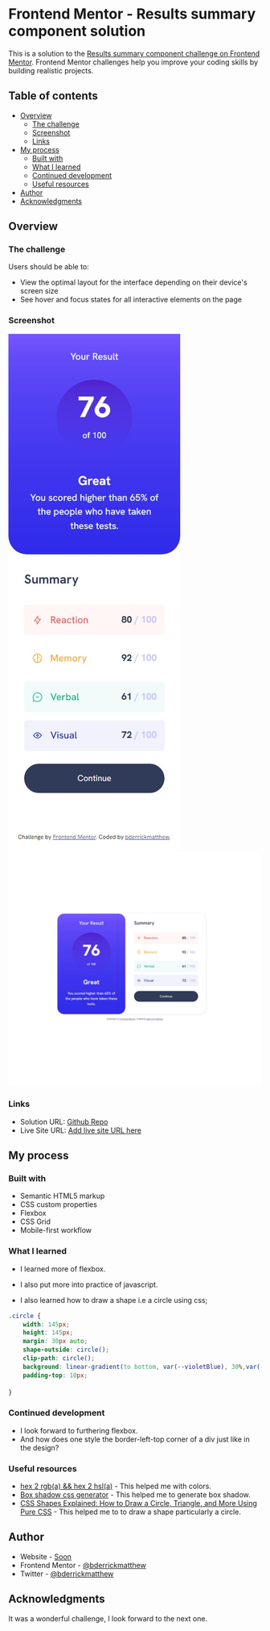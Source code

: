 # Frontend Mentor - Results summary component solution

This is a solution to the [Results summary component challenge on Frontend Mentor](https://www.frontendmentor.io/challenges/results-summary-component-CE_K6s0maV). Frontend Mentor challenges help you improve your coding skills by building realistic projects. 

## Table of contents

- [Overview](#overview)
  - [The challenge](#the-challenge)
  - [Screenshot](#screenshot)
  - [Links](#links)
- [My process](#my-process)
  - [Built with](#built-with)
  - [What I learned](#what-i-learned)
  - [Continued development](#continued-development)
  - [Useful resources](#useful-resources)
- [Author](#author)
- [Acknowledgments](#acknowledgments)



## Overview

### The challenge

Users should be able to:

- View the optimal layout for the interface depending on their device's screen size
- See hover and focus states for all interactive elements on the page

### Screenshot

![](./mobile-version.jpg)
![](./desktop-version.jpg)


### Links

- Solution URL: [Github Repo](https://github.com/bderrickmatthew/results-summary-component-main)
- Live Site URL: [Add live site URL here](https://your-live-site-url.com)

## My process

### Built with

- Semantic HTML5 markup
- CSS custom properties
- Flexbox
- CSS Grid
- Mobile-first workflow

### What I learned

- I learned more of flexbox.
- I also put more into practice of javascript.

- I also learned how to draw a shape i.e a circle using css;

```css
.circle {
    width: 145px;
    height: 145px;
    margin: 30px auto;
    shape-outside: circle();
    clip-path: circle();
    background: linear-gradient(to bottom, var(--violetBlue), 30%,var(--persianBlue));
    padding-top: 10px;
    
}
```



### Continued development

- I look forward to furthering flexbox.
- And how does one style the border-left-top corner of a div just like in the design?

### Useful resources

- [hex 2 rgb(a) && hex 2 hsl(a)](https://tgomilar.github.io/hex2rgb/) - This helped me with colors.
- [Box shadow css generator](https://cssgenerator.org/box-shadow-css-generator.html) - This helped me to generate box shadow.
- [CSS Shapes Explained: How to Draw a Circle, Triangle, and More Using Pure CSS](https://www.freecodecamp.org/news/css-shapes-explained-how-to-draw-a-circle-triangle-and-more-using-pure-css/) - This helped me to to draw a shape particularly a circle.

## Author

- Website - [Soon](https://www.your-site.com)
- Frontend Mentor - [@bderrickmatthew](https://www.frontendmentor.io/profile/bderrickmatthew)
- Twitter - [@bderrickmatthew](https://www.twitter.com/bderrickmatthew])


## Acknowledgments

It was a wonderful challenge, I look forward to the next one.
